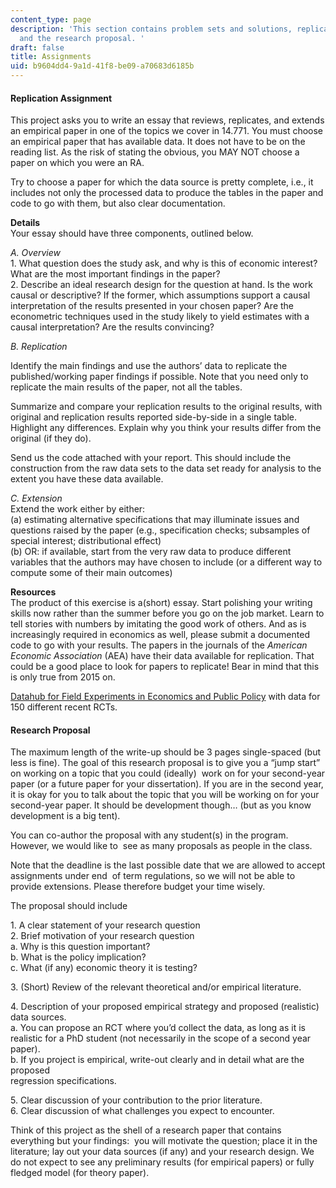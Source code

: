 ```yaml
---
content_type: page
description: 'This section contains problem sets and solutions, replication assignments,
  and the research proposal. '
draft: false
title: Assignments
uid: b9604dd4-9a1d-41f8-be09-a70683d6185b
---
```

#### Replication Assignment

This project asks you to write an essay that reviews, replicates, and extends an empirical paper in one of the topics we cover in 14.771. You must choose an empirical paper that has available data. It does not have to be on the reading list. As the risk of stating the obvious, you MAY NOT choose a paper on which you were an RA.

Try to choose a paper for which the data source is pretty complete, i.e., it includes not only the processed data to produce the tables in the paper and code to go with them, but also clear documentation.

**Details**       
Your essay should have three components, outlined below.   

*A. Overview*       
1\. What question does the study ask, and why is this of economic interest? What are the most important findings in the paper?       
2\. Describe an ideal research design for the question at hand. Is the work causal or descriptive? If the former, which assumptions support a causal interpretation of the results presented in your chosen paper? Are the econometric techniques used in the study likely to yield estimates with a causal interpretation? Are the results convincing?

*B. Replication*

Identify the main findings and use the authors’ data to replicate the published/working paper findings if possible. Note that you need only to replicate the main results of the paper, not all the tables.

Summarize and compare your replication results to the original results, with original and replication results reported side-by-side in a single table. Highlight any differences. Explain why you think your results differ from the original (if they do).

Send us the code attached with your report. This should include the construction from the raw data sets to the data set ready for analysis to the extent you have these data available.

*C. Extension*       
Extend the work either by either:       
(a) estimating alternative specifications that may illuminate issues and questions raised by the paper (e.g., specification checks; subsamples of special interest; distributional effect)       
(b) OR: if available, start from the very raw data to produce different variables that the authors may have chosen to include (or a different way to compute some of their main outcomes)

**Resources**       
The product of this exercise is a(short) essay. Start polishing your writing skills now rather than the summer before you go on the job market. Learn to tell stories with numbers by imitating the good work of others. And as is increasingly required in economics as well, please submit a documented code to go with your results. The papers in the journals of the *American Economic Association* (AEA) have their data available for replication. That could be a good place to look for papers to replicate! Bear in mind that this is only true from 2015 on.

[Datahub for Field Experiments in Economics and Public Policy](https://dataverse.harvard.edu/dataverse/DFEEP) with data for 150 different recent RCTs.

#### Research Proposal

The maximum length of the write-up should be 3 pages single-spaced (but less is fine). The goal of this research proposal is to give you a “jump start” on working on a topic that you could (ideally)  work on for your second-year paper (or a future paper for your dissertation). If you are in the second year, it is okay for you to talk about the topic that you will be working on for your second-year paper. It should be development though… (but as you know development is a big tent). 

You can co-author the proposal with any student(s) in the program. However, we would like to  see as many proposals as people in the class. 

Note that the deadline is the last possible date that we are allowed to accept assignments under end  of term regulations, so we will not be able to provide extensions. Please therefore budget your time wisely. 

The proposal should include 

1\. A clear statement of your research question      
2\. Brief motivation of your research question     
a. Why is this question important?      
b. What is the policy implication?      
c. What (if any) economic theory it is testing? 

3\. (Short) Review of the relevant theoretical and/or empirical literature. 

4\. Description of your proposed empirical strategy and proposed (realistic) data sources.      
a. You can propose an RCT where you’d collect the data, as long as it is realistic for a PhD student (not necessarily in the scope of a second year paper).      
b. If you project is empirical, write-out clearly and in detail what are the proposed      
regression specifications.  

5\. Clear discussion of your contribution to the prior literature.      
6\. Clear discussion of what challenges you expect to encounter. 

Think of this project as the shell of a research paper that contains everything but your findings:  you will motivate the question; place it in the literature; lay out your data sources (if any) and your research design. We do not expect to see any preliminary results (for empirical papers) or fully fledged model (for theory paper).